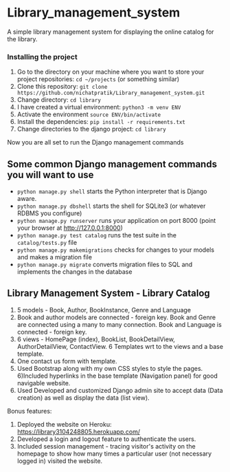 # Library_management_system
A simple library management system for displaying the online catalog for the library. 

### Installing the project
1. Go to the directory on your machine where you want to store your project repositories: `cd ~/projects` (or something similar)
2. Clone this repository: `git clone https://github.com/nichatpratik/Library_management_system.git`
3. Change directory: `cd library`
4. I have created a virtual environment: `python3 -m venv ENV`
5. Activate the environment `source ENV/bin/activate`
6. Install the dependencies: `pip install -r requirements.txt` 
7. Change directories to the django project: `cd library`

Now you are all set to run the Django management commands

## Some common Django management commands you will want to use

- `python manage.py shell` starts the Python interpreter that is Django aware.
- `python manage.py dbshell` starts the shell for SQLite3 (or whatever RDBMS you configure)
- `python manage.py runserver` runs your application on port 8000 (point your browser at http://127.0.0.1:8000)
- `python manage.py test catalog` runs the test suite in the `catalog/tests.py` file
- `python manage.py makemigrations` checks for changes to your models and makes a migration file
- `python manage.py migrate` converts migration files to SQL and implements the changes in the database

## Library Management System - Library Catalog

1) 5 models - Book, Author, BookInstance, Genre and Language
2) Book and author models are connected - foreign key. Book and Genre are connected using a many to many connection. Book and Language is connected - foreign key.
3) 6 views - HomePage (index), BookList, BookDetailView, AuthorDetailView, ContactView. 6 Templates wrt to the views and a base template.
4) One contact us form with template.
5) Used Bootstrap along with my own CSS styles to style the pages.
6)Included hyperlinks in the base template (Navigation panel) for good navigable website.
7) Used Developed and customized Django admin site to accept data (Data creation) as well as display the data (list view).

Bonus features:
1) Deployed the website on Heroku: https://library3104248805.herokuapp.com/
2) Developed a login and logout feature to authenticate the users.
3) Included session management - tracing visitor's activity on the homepage to show how many times a particular user (not necessary logged in) visited the website.
